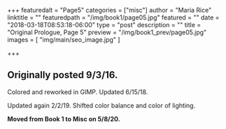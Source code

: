 +++
featuredalt = "Page5"
categories = ["misc"]
author = "Maria Rice"
linktitle = ""
featuredpath = "/img/book1/page05.jpg"
featured = ""
date = "2018-03-18T08:53:18-06:00"
type = "post"
description = ""
title = "Original Prologue, Page 5"
preview = "/img/book1_prev/page05.jpg"
images = [ "img/main/seo_image.jpg" ]

+++

## Originally posted 9/3/16.

Colored and reworked in GIMP. Updated 6/15/18.

Updated again 2/2/19. Shifted color balance and color of lighting.

**Moved from Book 1 to Misc on 5/8/20.**
